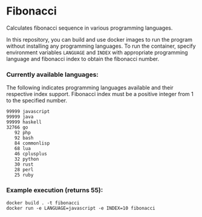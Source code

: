 # Fibonacci
Calculates fibonacci sequence in various programming languages.

In this repository, you can build and use docker images to run the program without installing any programming languages. To run the container, specify environment variables `LANGUAGE` and `INDEX` with appropriate programming language and fibonacci index to obtain the fibonacci number.

### Currently available languages:
The following indicates programming languages available and their respective index support. Fibonacci index must be a positive integer from 1 to the specified number.
```
99999 javascript
99999 java
99999 haskell
32766 go
   92 php
   92 bash
   84 commonlisp
   68 lua
   46 cplusplus
   32 python
   30 rust
   28 perl
   25 ruby
```

### Example execution (returns 55):
```
docker build . -t fibonacci
docker run -e LANGUAGE=javascript -e INDEX=10 fibonacci
```
